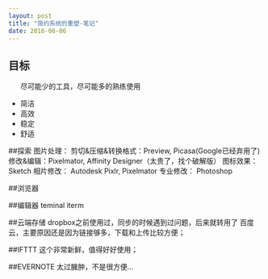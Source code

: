 ```yaml
---
layout: post
title: "简约系统的重塑-笔记"
date: 2016-06-06
---
```


## 目标

<ul>
<p>尽可能少的工具，尽可能多的熟练使用</p>
<li>简洁</li>
<li>高效</li>
<li>稳定</li>
<li>舒适</li>
</ul>


##探索
图片处理：
剪切&压缩&转换格式：Preview, Picasa(Google已经弃用了)
修改&编辑：Pixelmator, Affinity Designer（太贵了，找个破解版）
图标效果：Sketch
相片修改： Autodesk Pixlr, Pixelmator
专业修改： Photoshop

##浏览器

##编辑器
teminal
iterm

##云端存储
dropbox之前使用过，同步的时候遇到过问题，后来就转用了 百度云，主要原因还是因为链接够多，下载和上传比较方便；

##IFTTT
这个非常新鲜，值得好好使用；

##EVERNOTE
太过臃肿，不是很方便...











